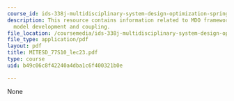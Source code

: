 ```yaml
---
course_id: ids-338j-multidisciplinary-system-design-optimization-spring-2010
description: This resource contains information related to MDO framework, subsystem
  model development and coupling.
file_location: /coursemedia/ids-338j-multidisciplinary-system-design-optimization-spring-2010/b49c06c8f42240a4dba1c6f400321b0e_MITESD_77S10_lec23.pdf
file_type: application/pdf
layout: pdf
title: MITESD_77S10_lec23.pdf
type: course
uid: b49c06c8f42240a4dba1c6f400321b0e

---
```

None
